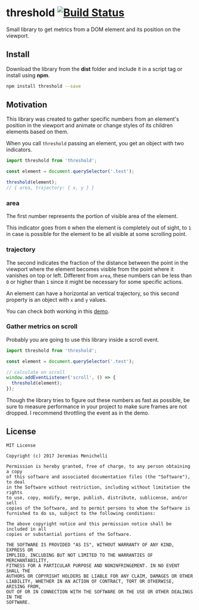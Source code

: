 # threshold [![Build Status](https://travis-ci.org/jeremenichelli/threshold.svg?branch=master)](https://travis-ci.org/jeremenichelli/threshold)

Small library to get metrics from a DOM element and its position on the viewport.


## Install

Download the library from the **dist** folder and include it in a script tag or install using **npm**.

```sh
npm install threshold --save
```


## Motivation

This library was created to gather specific numbers from an element's position in the viewport and animate or change styles of its children elements based on them.

When you call `threshold` passing an element, you get an object with two indicators.

```js
import threshold from 'threshold';

const element = document.querySelector('.test');

threshold(element);
// { area, trajectory: { x, y } }
```


### area

The first number represents the portion of visible area of the element.

This indicator goes from `0` when the element is completely out of sight, to `1` in case is possible for the element to be all visible at some scrolling point.


### trajectory

The second indicates the fraction of the distance between the point in the viewport where the element becomes visible from the point where it vanishes on top or left. Different from `area`, these numbers can be less than `0` or higher than `1` since it might be necessary for some specific actions.

An element can have a horizontal an vertical trajectory, so this second property is an object with `x` and `y` values.

You can check both working in this [demo](https://jeremenichelli.github.io/threshold/demo/).


### Gather metrics on scroll

Probably you are going to use this library inside a scroll event.

```js
import threshold from 'threshold';

const element = document.querySelector('.test');

// calculate on scroll
window.addEventListener('scroll', () => {
  threshold(element);
});
```

Though the library tries to figure out these numbers as fast as possible, be sure to measure performance in your project to make sure frames are not dropped. I recommend throttling the event as in the demo.


## License

```
MIT License

Copyright (c) 2017 Jeremias Menichelli

Permission is hereby granted, free of charge, to any person obtaining a copy
of this software and associated documentation files (the "Software"), to deal
in the Software without restriction, including without limitation the rights
to use, copy, modify, merge, publish, distribute, sublicense, and/or sell
copies of the Software, and to permit persons to whom the Software is
furnished to do so, subject to the following conditions:

The above copyright notice and this permission notice shall be included in all
copies or substantial portions of the Software.

THE SOFTWARE IS PROVIDED "AS IS", WITHOUT WARRANTY OF ANY KIND, EXPRESS OR
IMPLIED, INCLUDING BUT NOT LIMITED TO THE WARRANTIES OF MERCHANTABILITY,
FITNESS FOR A PARTICULAR PURPOSE AND NONINFRINGEMENT. IN NO EVENT SHALL THE
AUTHORS OR COPYRIGHT HOLDERS BE LIABLE FOR ANY CLAIM, DAMAGES OR OTHER
LIABILITY, WHETHER IN AN ACTION OF CONTRACT, TORT OR OTHERWISE, ARISING FROM,
OUT OF OR IN CONNECTION WITH THE SOFTWARE OR THE USE OR OTHER DEALINGS IN THE
SOFTWARE.
```
